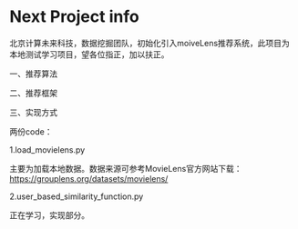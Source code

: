 # Next Project info

北京计算未来科技，数据挖掘团队，初始化引入moiveLens推荐系统，此项目为本地测试学习项目，望各位指正，加以扶正。

一、推荐算法


二、推荐框架


三、实现方式

两份code：

1.load_movielens.py

主要为加载本地数据。数据来源可参考MovieLens官方网站下载：https://grouplens.org/datasets/movielens/

2.user_based_similarity_function.py

正在学习，实现部分。

